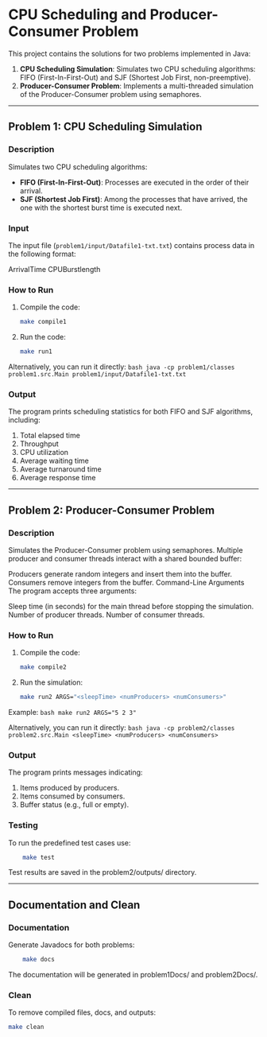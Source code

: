 # CPU Scheduling and Producer-Consumer Problem

This project contains the solutions for two problems implemented in Java:

1. **CPU Scheduling Simulation**: Simulates two CPU scheduling algorithms: FIFO (First-In-First-Out) and SJF (Shortest Job First, non-preemptive).
2. **Producer-Consumer Problem**: Implements a multi-threaded simulation of the Producer-Consumer problem using semaphores.


---

## Problem 1: CPU Scheduling Simulation

### Description
Simulates two CPU scheduling algorithms:
- **FIFO (First-In-First-Out)**: Processes are executed in the order of their arrival.
- **SJF (Shortest Job First)**: Among the processes that have arrived, the one with the shortest burst time is executed next.

### Input
The input file (`problem1/input/Datafile1-txt.txt`) contains process data in the following format: 

ArrivalTime CPUBurstlength

### How to Run
1. Compile the code:
   ```bash
   make compile1

2. Run the code:
    ```bash
    make run1

Alternatively, you can run it directly:
    ```bash
    java -cp problem1/classes problem1.src.Main problem1/input/Datafile1-txt.txt
    ```

### Output
The program prints scheduling statistics for both FIFO and SJF algorithms, including:

1. Total elapsed time
2. Throughput
3. CPU utilization
4. Average waiting time
5. Average turnaround time
6. Average response time

---

## Problem 2: Producer-Consumer Problem

### Description
Simulates the Producer-Consumer problem using semaphores. Multiple producer and consumer threads interact with a shared bounded buffer:

Producers generate random integers and insert them into the buffer.
Consumers remove integers from the buffer.
Command-Line Arguments
The program accepts three arguments:

Sleep time (in seconds) for the main thread before stopping the simulation.
Number of producer threads.
Number of consumer threads.

### How to Run
1. Compile the code:
    ```bash
    make compile2

2. Run the simulation:
    ```bash
    make run2 ARGS="<sleepTime> <numProducers> <numConsumers>"

Example:
    ```bash
    make run2 ARGS="5 2 3"
    ```

Alternatively, you can run it directly:
    ```bash
    java -cp problem2/classes problem2.src.Main <sleepTime> <numProducers> <numConsumers>
    ```

### Output
The program prints messages indicating:

1. Items produced by producers.
2. Items consumed by consumers.
3. Buffer status (e.g., full or empty).

### Testing

To run the predefined test cases use:
```bash
    make test
```

Test results are saved in the problem2/outputs/ directory.

---

## Documentation and Clean

### Documentation
Generate Javadocs for both problems:
```bash
    make docs
```

The documentation will be generated in problem1Docs/ and problem2Docs/.
    
### Clean
To remove compiled files, docs, and outputs:
```bash
make clean
```
